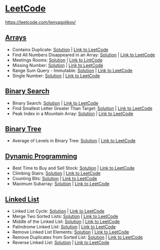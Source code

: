# [LeetCode](https://leetcode.com/problemset/all/)
https://leetcode.com/lenyagolikov/
## [Arrays](https://github.com/lenyagolikov/leetcode/tree/main/arrays)
* Contains Duplicate: [Solution](https://github.com/lenyagolikov/leetcode/blob/main/arrays/217.py) | [Link to LeetCode](https://leetcode.com/problems/contains-duplicate/)
* Find All Numbers Disappeared in an Array: [Solution](https://github.com/lenyagolikov/leetcode/blob/main/arrays/448.py) | [Link to LeetCode](https://leetcode.com/problems/find-all-numbers-disappeared-in-an-array/)
* Meetings Rooms: [Solution](https://github.com/lenyagolikov/leetcode/blob/main/arrays/252.py) | [Link to LintCode](https://www.lintcode.com/problem/920/description)
* Missing Number: [Solution](https://github.com/lenyagolikov/leetcode/blob/main/arrays/268.py) | [Link to LeetCode](https://leetcode.com/problems/missing-number/)
* Range Sum Query - Immutable: [Solution](https://github.com/lenyagolikov/leetcode/blob/main/arrays/303.py) | [Link to LeetCode](https://leetcode.com/problems/range-sum-query-immutable/)
* Single Number: [Solution](https://github.com/lenyagolikov/leetcode/blob/main/arrays/136.py) | [Link to LeetCode](https://leetcode.com/problems/single-number/)
## [Binary Search](https://github.com/lenyagolikov/leetcode/tree/main/binary_search)
* Binary Search: [Solution](https://github.com/lenyagolikov/leetcode/blob/main/binary_search/704.py) | [Link to LeetCode](https://leetcode.com/problems/binary-search/)
* Find Smallest Letter Greater Than Target: [Solution](https://github.com/lenyagolikov/leetcode/blob/main/binary_search/744.py) | [Link to LeetCode](https://leetcode.com/problems/find-smallest-letter-greater-than-target/)
* Peak Index in a Mountain Array: [Solution](https://github.com/lenyagolikov/leetcode/blob/main/binary_search/852.py) | [Link to LeetCode](https://leetcode.com/problems/peak-index-in-a-mountain-array/)
## [Binary Tree](https://github.com/lenyagolikov/leetcode/tree/main/binary_tree)
* Average of Levels in Binary Tree: [Solution](https://github.com/lenyagolikov/leetcode/blob/main/binary_tree/637.py) | [Link to LeetCode](https://leetcode.com/problems/average-of-levels-in-binary-tree/)
## [Dynamic Programming](https://github.com/lenyagolikov/leetcode/tree/main/dynamic_programming)
* Best Time to Buy and Sell Stock: [Solution](https://github.com/lenyagolikov/leetcode/blob/main/dynamic_programming/121.py) | [Link to LeetCode](https://leetcode.com/problems/best-time-to-buy-and-sell-stock/)
* Climbing Stairs: [Solution](https://github.com/lenyagolikov/leetcode/blob/main/dynamic_programming/70.py) | [Link to LeetCode](https://leetcode.com/problems/climbing-stairs/)
* Counting Bits: [Solution](https://github.com/lenyagolikov/leetcode/blob/main/dynamic_programming/338.py) | [Link to LeetCode](https://leetcode.com/problems/counting-bits/)
* Maximum Subarray: [Solution](https://github.com/lenyagolikov/leetcode/blob/main/dynamic_programming/53.py) | [Link to LeetCode](https://leetcode.com/problems/maximum-subarray/)
## [Linked List](https://github.com/lenyagolikov/leetcode/tree/main/linked_list)
* Linked List Cycle: [Solution](https://github.com/lenyagolikov/leetcode/blob/main/linked_list/141.py) | [Link to LeetCode](https://leetcode.com/problems/linked-list-cycle/)
* Merge Two Sorted Lists: [Solution](https://github.com/lenyagolikov/leetcode/blob/main/linked_list/21.py) | [Link to LeetCode](https://leetcode.com/problems/merge-two-sorted-lists/)
* Middle of the Linked List: [Solution](https://github.com/lenyagolikov/leetcode/blob/main/linked_list/876.py) | [Link to LeetCode](https://leetcode.com/problems/middle-of-the-linked-list/)
* Palindrome Linked List: [Solution](https://github.com/lenyagolikov/leetcode/blob/main/linked_list/234.py) | [Link to LeetCode](https://leetcode.com/problems/palindrome-linked-list/)
* Remove Linked List Elements: [Solution](https://github.com/lenyagolikov/leetcode/blob/main/linked_list/203.py) | [Link to LeetCode](https://leetcode.com/problems/remove-linked-list-elements/)
* Remove Duplicates from Sorted List: [Solution](https://github.com/lenyagolikov/leetcode/blob/main/linked_list/83.py) | [Link to LeetCode](https://leetcode.com/problems/remove-duplicates-from-sorted-list/)
* Reverse Linked List: [Solution](https://github.com/lenyagolikov/leetcode/blob/main/linked_list/206.py) | [Link to LeetCode](https://leetcode.com/problems/reverse-linked-list/)

